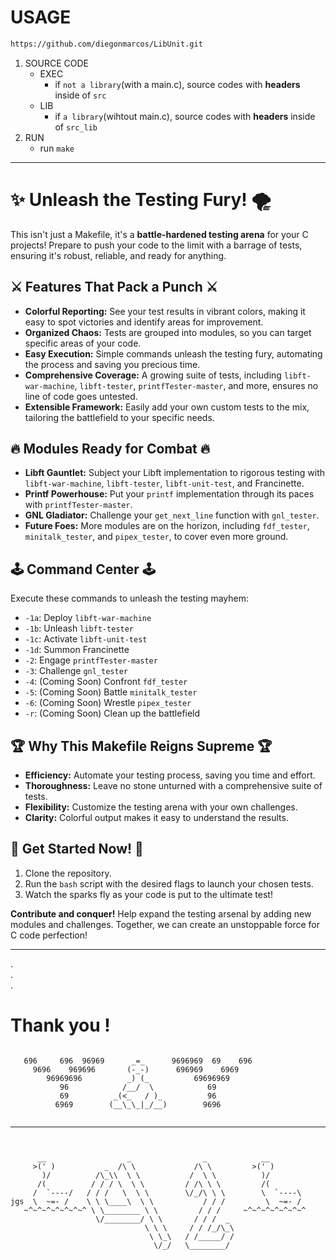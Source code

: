 >
# USAGE
``` bash
https://github.com/diegonmarcos/LibUnit.git
```
1. SOURCE CODE
	- EXEC
		- if `not a library`(with a main.c), source codes with **headers** inside of `src`  
	- LIB
		- if `a library`(wihtout main.c), source codes with **headers** inside of `src_lib`  
2. RUN  
	- run `make`  

---

# ✨ Unleash the Testing Fury! 🌪️

This isn't just a Makefile, it's a **battle-hardened testing arena** for your C projects!  Prepare to push your code to the limit with a barrage of tests, ensuring it's robust, reliable, and ready for anything.

## ⚔️ Features That Pack a Punch ⚔️

* **Colorful Reporting:**  See your test results in vibrant colors, making it easy to spot victories and identify areas for improvement.
* **Organized Chaos:**  Tests are grouped into modules, so you can target specific areas of your code.
* **Easy Execution:**  Simple commands unleash the testing fury, automating the process and saving you precious time.
* **Comprehensive Coverage:**  A growing suite of tests, including `libft-war-machine`, `libft-tester`, `printfTester-master`, and more, ensures no line of code goes untested.
* **Extensible Framework:**  Easily add your own custom tests to the mix, tailoring the battlefield to your specific needs.

## 🔥 Modules Ready for Combat 🔥

* **Libft Gauntlet:**  Subject your Libft implementation to rigorous testing with `libft-war-machine`, `libft-tester`, `libft-unit-test`, and Francinette.
* **Printf Powerhouse:**  Put your `printf` implementation through its paces with `printfTester-master`.
* **GNL Gladiator:**  Challenge your `get_next_line` function with `gnl_tester`.
* **Future Foes:**  More modules are on the horizon, including `fdf_tester`, `minitalk_tester`, and `pipex_tester`, to cover even more ground.

## 🕹️ Command Center 🕹️

Execute these commands to unleash the testing mayhem:

* `-1a`:  Deploy `libft-war-machine`
* `-1b`:  Unleash `libft-tester`
* `-1c`:  Activate `libft-unit-test`
* `-1d`:  Summon Francinette
* `-2`:  Engage `printfTester-master`
* `-3`:  Challenge `gnl_tester`
* `-4`:  (Coming Soon)  Confront `fdf_tester`
* `-5`:  (Coming Soon)  Battle `minitalk_tester`
* `-6`:  (Coming Soon)  Wrestle `pipex_tester`
* `-r`:  (Coming Soon)  Clean up the battlefield

## 🏆 Why This Makefile Reigns Supreme 🏆

* **Efficiency:**  Automate your testing process, saving you time and effort.
* **Thoroughness:**  Leave no stone unturned with a comprehensive suite of tests.
* **Flexibility:**  Customize the testing arena with your own challenges.
* **Clarity:**  Colorful output makes it easy to understand the results.

## 🚀 Get Started Now! 🚀

1.  Clone the repository.
2.  Run the `bash` script with the desired flags to launch your chosen tests.
3.  Watch the sparks fly as your code is put to the ultimate test!

**Contribute and conquer!**  Help expand the testing arsenal by adding new modules and challenges. Together, we can create an unstoppable force for C code perfection!

  
---
.  
.  
.  

# Thank you !
  

``` 
							
   696     696  96969      _=_      9696969  69    696
     9696    969696       (-_-)      696969    6969
        96969696          _) (_          69696969
           96            /__/  \            69
           69          _(<_   / )_          96
          6969        (__\_\_|_/__)        9696


```

------------------------------------------------

``` 


      __                  _                _            __
     >(' )           _  /\ \             /\ \         >(' )
       )/          /\_\\  \ \           /  \ \          )/
      /(          / / / \  \ \         / /\ \ \         /(
     /  `----/   / / /   \  \ \        \/_/\ \ \        \  `----\
jgs  \  ~=- /    \ \ \____\  \ \           / / /         \  ~=- /  
   ~^~^~^~^~^~^~^ \ \________ \ \         / / /     ~^~^~^~^~^~^~^ 
                   \/________/ \ \       / / /  _
                              \ \ \     / / /_/\_\
                               \ \_\   / /_____/ /
                                \/_/   \________/
```
